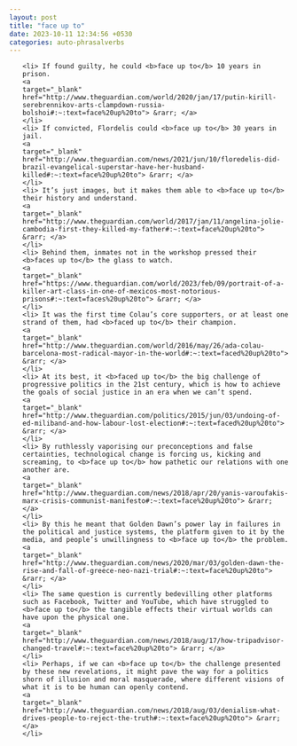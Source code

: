```yaml
---
layout: post
title: "face up to"
date: 2023-10-11 12:34:56 +0530
categories: auto-phrasalverbs
---
```

<ol>

    <li> If found guilty, he could <b>face up to</b> 10 years in prison.
    <a 
    target="_blank" 
    href="http://www.theguardian.com/world/2020/jan/17/putin-kirill-serebrennikov-arts-clampdown-russia-bolshoi#:~:text=face%20up%20to"> &rarr; </a>
    </li>
    <li> If convicted, Flordelis could <b>face up to</b> 30 years in jail.
    <a 
    target="_blank" 
    href="http://www.theguardian.com/news/2021/jun/10/floredelis-did-brazil-evangelical-superstar-have-her-husband-killed#:~:text=face%20up%20to"> &rarr; </a>
    </li>
    <li> It’s just images, but it makes them able to <b>face up to</b> their history and understand.
    <a 
    target="_blank" 
    href="http://www.theguardian.com/world/2017/jan/11/angelina-jolie-cambodia-first-they-killed-my-father#:~:text=face%20up%20to"> &rarr; </a>
    </li>
    <li> Behind them, inmates not in the workshop pressed their <b>faces up to</b> the glass to watch.
    <a 
    target="_blank" 
    href="https://www.theguardian.com/world/2023/feb/09/portrait-of-a-killer-art-class-in-one-of-mexicos-most-notorious-prisons#:~:text=faces%20up%20to"> &rarr; </a>
    </li>
    <li> It was the first time Colau’s core supporters, or at least one strand of them, had <b>faced up to</b> their champion.
    <a 
    target="_blank" 
    href="http://www.theguardian.com/world/2016/may/26/ada-colau-barcelona-most-radical-mayor-in-the-world#:~:text=faced%20up%20to"> &rarr; </a>
    </li>
    <li> At its best, it <b>faced up to</b> the big challenge of progressive politics in the 21st century, which is how to achieve the goals of social justice in an era when we can’t spend.
    <a 
    target="_blank" 
    href="http://www.theguardian.com/politics/2015/jun/03/undoing-of-ed-miliband-and-how-labour-lost-election#:~:text=faced%20up%20to"> &rarr; </a>
    </li>
    <li> By ruthlessly vaporising our preconceptions and false certainties, technological change is forcing us, kicking and screaming, to <b>face up to</b> how pathetic our relations with one another are.
    <a 
    target="_blank" 
    href="http://www.theguardian.com/news/2018/apr/20/yanis-varoufakis-marx-crisis-communist-manifesto#:~:text=face%20up%20to"> &rarr; </a>
    </li>
    <li> By this he meant that Golden Dawn’s power lay in failures in the political and justice systems, the platform given to it by the media, and people’s unwillingness to <b>face up to</b> the problem.
    <a 
    target="_blank" 
    href="http://www.theguardian.com/news/2020/mar/03/golden-dawn-the-rise-and-fall-of-greece-neo-nazi-trial#:~:text=face%20up%20to"> &rarr; </a>
    </li>
    <li> The same question is currently bedevilling other platforms such as Facebook, Twitter and YouTube, which have struggled to <b>face up to</b> the tangible effects their virtual worlds can have upon the physical one.
    <a 
    target="_blank" 
    href="http://www.theguardian.com/news/2018/aug/17/how-tripadvisor-changed-travel#:~:text=face%20up%20to"> &rarr; </a>
    </li>
    <li> Perhaps, if we can <b>face up to</b> the challenge presented by these new revelations, it might pave the way for a politics shorn of illusion and moral masquerade, where different visions of what it is to be human can openly contend.
    <a 
    target="_blank" 
    href="http://www.theguardian.com/news/2018/aug/03/denialism-what-drives-people-to-reject-the-truth#:~:text=face%20up%20to"> &rarr; </a>
    </li>